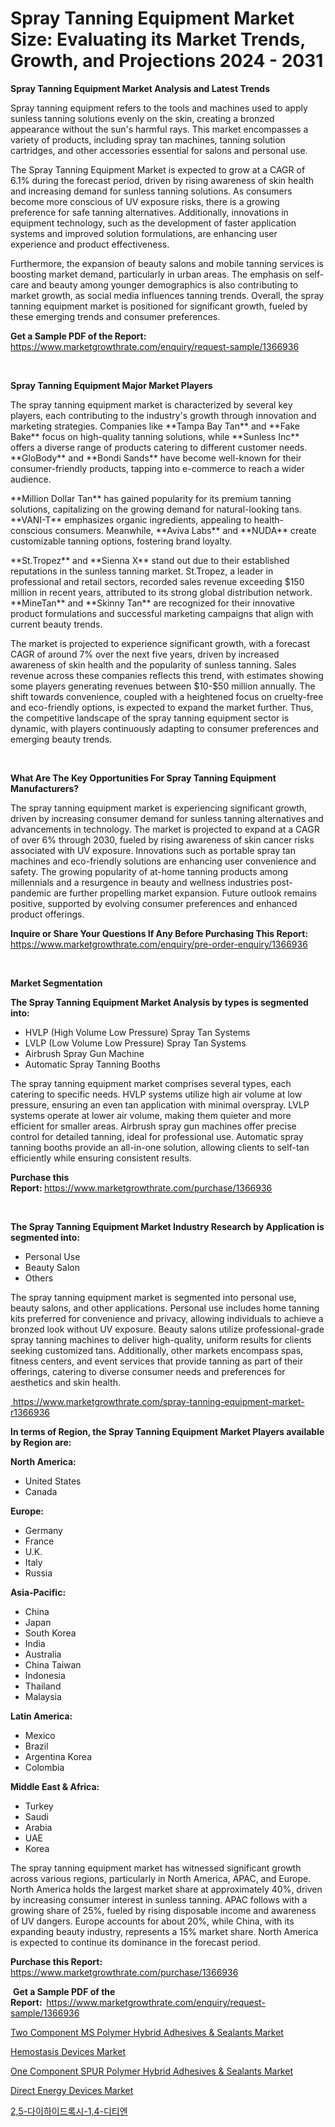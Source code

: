 <p><h1>Spray Tanning Equipment Market Size: Evaluating its Market Trends, Growth, and Projections 2024 - 2031</h1></p><p><strong>Spray Tanning Equipment Market Analysis and Latest Trends</strong></p>
<p><p>Spray tanning equipment refers to the tools and machines used to apply sunless tanning solutions evenly on the skin, creating a bronzed appearance without the sun's harmful rays. This market encompasses a variety of products, including spray tan machines, tanning solution cartridges, and other accessories essential for salons and personal use.</p><p>The Spray Tanning Equipment Market is expected to grow at a CAGR of 6.1% during the forecast period, driven by rising awareness of skin health and increasing demand for sunless tanning solutions. As consumers become more conscious of UV exposure risks, there is a growing preference for safe tanning alternatives. Additionally, innovations in equipment technology, such as the development of faster application systems and improved solution formulations, are enhancing user experience and product effectiveness.</p><p>Furthermore, the expansion of beauty salons and mobile tanning services is boosting market demand, particularly in urban areas. The emphasis on self-care and beauty among younger demographics is also contributing to market growth, as social media influences tanning trends. Overall, the spray tanning equipment market is positioned for significant growth, fueled by these emerging trends and consumer preferences.</p></p>
<p><strong>Get a Sample PDF of the Report:&nbsp;</strong> <a href="https://www.marketgrowthrate.com/enquiry/request-sample/1366936">https://www.marketgrowthrate.com/enquiry/request-sample/1366936</a></p>
<p>&nbsp;</p>
<p><strong>Spray Tanning Equipment Major Market Players</strong></p>
<p><p>The spray tanning equipment market is characterized by several key players, each contributing to the industry's growth through innovation and marketing strategies. Companies like **Tampa Bay Tan** and **Fake Bake** focus on high-quality tanning solutions, while **Sunless Inc** offers a diverse range of products catering to different customer needs. **GloBody** and **Bondi Sands** have become well-known for their consumer-friendly products, tapping into e-commerce to reach a wider audience.</p><p>**Million Dollar Tan** has gained popularity for its premium tanning solutions, capitalizing on the growing demand for natural-looking tans. **VANI-T** emphasizes organic ingredients, appealing to health-conscious consumers. Meanwhile, **Aviva Labs** and **NUDA** create customizable tanning options, fostering brand loyalty.</p><p>**St.Tropez** and **Sienna X** stand out due to their established reputations in the sunless tanning market. St.Tropez, a leader in professional and retail sectors, recorded sales revenue exceeding $150 million in recent years, attributed to its strong global distribution network. **MineTan** and **Skinny Tan** are recognized for their innovative product formulations and successful marketing campaigns that align with current beauty trends.</p><p>The market is projected to experience significant growth, with a forecast CAGR of around 7% over the next five years, driven by increased awareness of skin health and the popularity of sunless tanning. Sales revenue across these companies reflects this trend, with estimates showing some players generating revenues between $10-$50 million annually. The shift towards convenience, coupled with a heightened focus on cruelty-free and eco-friendly options, is expected to expand the market further. Thus, the competitive landscape of the spray tanning equipment sector is dynamic, with players continuously adapting to consumer preferences and emerging beauty trends.</p></p>
<p>&nbsp;</p>
<p><strong>What Are The Key Opportunities For Spray Tanning Equipment Manufacturers?</strong></p>
<p><p>The spray tanning equipment market is experiencing significant growth, driven by increasing consumer demand for sunless tanning alternatives and advancements in technology. The market is projected to expand at a CAGR of over 6% through 2030, fueled by rising awareness of skin cancer risks associated with UV exposure. Innovations such as portable spray tan machines and eco-friendly solutions are enhancing user convenience and safety. The growing popularity of at-home tanning products among millennials and a resurgence in beauty and wellness industries post-pandemic are further propelling market expansion. Future outlook remains positive, supported by evolving consumer preferences and enhanced product offerings.</p></p>
<p><strong>Inquire or Share Your Questions If Any Before Purchasing This Report:</strong> <a href="https://www.marketgrowthrate.com/enquiry/pre-order-enquiry/1366936">https://www.marketgrowthrate.com/enquiry/pre-order-enquiry/1366936</a></p>
<p>&nbsp;</p>
<p><strong>Market Segmentation</strong></p>
<p><strong>The Spray Tanning Equipment Market Analysis by types is segmented into:</strong></p>
<p><ul><li>HVLP (High Volume Low Pressure) Spray Tan Systems</li><li>LVLP (Low Volume Low Pressure) Spray Tan Systems</li><li>Airbrush Spray Gun Machine</li><li>Automatic Spray Tanning Booths</li></ul></p>
<p><p>The spray tanning equipment market comprises several types, each catering to specific needs. HVLP systems utilize high air volume at low pressure, ensuring an even tan application with minimal overspray. LVLP systems operate at lower air volume, making them quieter and more efficient for smaller areas. Airbrush spray gun machines offer precise control for detailed tanning, ideal for professional use. Automatic spray tanning booths provide an all-in-one solution, allowing clients to self-tan efficiently while ensuring consistent results.</p></p>
<p><strong>Purchase this Report:&nbsp;</strong><a href="https://www.marketgrowthrate.com/purchase/1366936">https://www.marketgrowthrate.com/purchase/1366936</a></p>
<p>&nbsp;</p>
<p><strong>The Spray Tanning Equipment Market Industry Research by Application is segmented into:</strong></p>
<p><ul><li>Personal Use</li><li>Beauty Salon</li><li>Others</li></ul></p>
<p><p>The spray tanning equipment market is segmented into personal use, beauty salons, and other applications. Personal use includes home tanning kits preferred for convenience and privacy, allowing individuals to achieve a bronzed look without UV exposure. Beauty salons utilize professional-grade spray tanning machines to deliver high-quality, uniform results for clients seeking customized tans. Additionally, other markets encompass spas, fitness centers, and event services that provide tanning as part of their offerings, catering to diverse consumer needs and preferences for aesthetics and skin health.</p></p>
<p><a href="https://www.marketgrowthrate.com/spray-tanning-equipment-market-r1366936">&nbsp;https://www.marketgrowthrate.com/spray-tanning-equipment-market-r1366936</a></p>
<p><strong>In terms of Region, the Spray Tanning Equipment Market Players available by Region are:</strong></p>
<p>
    <p> <strong> North America: </strong>
        <ul>
            <li>United States</li>
            <li>Canada</li>
        </ul>
        </p> 
    <p> <strong> Europe: </strong>
        <ul>
            <li>Germany</li>
            <li>France</li>
            <li>U.K.</li>
            <li>Italy</li>
            <li>Russia</li>
        </ul>
        </p> 
    <p> <strong> Asia-Pacific: </strong>
        <ul>
            <li>China</li>
            <li>Japan</li>
            <li>South Korea</li>
            <li>India</li>
            <li>Australia</li>
            <li>China Taiwan</li>
            <li>Indonesia</li>
            <li>Thailand</li>
            <li>Malaysia</li>
        </ul>
        </p> 
    <p> <strong> Latin America: </strong>
        <ul>
            <li>Mexico</li>
            <li>Brazil</li>
            <li>Argentina Korea</li>
            <li>Colombia</li>
        </ul>
        </p> 
    <p> <strong> Middle East & Africa: </strong>
        <ul>
            <li>Turkey</li>
            <li>Saudi</li>
            <li>Arabia</li>
            <li>UAE</li>
            <li>Korea</li>
        </ul>
    </p>
    </p>
<p><p>The spray tanning equipment market has witnessed significant growth across various regions, particularly in North America, APAC, and Europe. North America holds the largest market share at approximately 40%, driven by increasing consumer interest in sunless tanning. APAC follows with a growing share of 25%, fueled by rising disposable income and awareness of UV dangers. Europe accounts for about 20%, while China, with its expanding beauty industry, represents a 15% market share. North America is expected to continue its dominance in the forecast period.</p></p>
<p><strong>Purchase this Report: </strong><a href="https://www.marketgrowthrate.com/purchase/1366936">https://www.marketgrowthrate.com/purchase/1366936</a></p>
<p>&nbsp;<strong>Get a Sample PDF of the Report:&nbsp;&nbsp;</strong><a href="https://www.marketgrowthrate.com/enquiry/request-sample/1366936">https://www.marketgrowthrate.com/enquiry/request-sample/1366936</a></p>
<p><strong></strong></p>
<p><p><a href="https://issuu.com/reportprime-2/docs/two-component-ms-polymer-hybrid-adh_89b88a9f9384c1">Two Component MS Polymer Hybrid Adhesives & Sealants Market</a></p><p><a href="https://www.linkedin.com/pulse/hemostasis-devices-market-size-growth-industry-analysis-segmentation-a3gzf?trackingId=HSGXsNeaR82tiru63jiIHw%3D%3D">Hemostasis Devices Market</a></p><p><a href="https://issuu.com/reportprime-2/docs/one-component-spur-polymer-hybrid-a_f7d2ba45b5307c">One Component SPUR Polymer Hybrid Adhesives & Sealants Market</a></p><p><a href="https://www.linkedin.com/pulse/unlocking-growth-potential-market-strategic-analysis-direct-energy-jkmcf?trackingId=yuEyZUk8R0SEOwflZwAzFw%3D%3D">Direct Energy Devices Market</a></p><p><a href="https://medium.com/@nashbeahan2023/2-5-%EB%94%94%ED%95%98%EC%9D%B4%EB%93%9C%EB%A1%9D%EC%8B%9C-1-4-%EB%94%94%ED%8B%B0%EC%95%84%EC%9D%B8-%EC%8B%9C%EC%9E%A5-%EC%A1%B0%EC%82%AC-%EB%B0%8F-%EC%82%B0%EC%97%85-%EC%A7%84%ED%99%94-%EB%B0%8F-2031%EB%85%84%EA%B9%8C%EC%A7%80%EC%9D%98-%EC%98%88%EC%B8%A1-4c28ef25305c?postPublishedType=repub">2,5-다이하이드록시-1,4-디티엔</a></p></p>